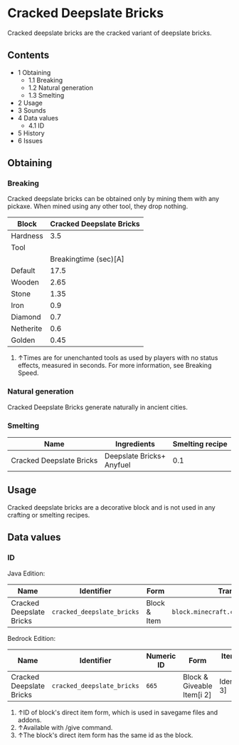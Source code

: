 # Cracked Deepslate Bricks
Cracked deepslate bricks are the cracked variant of deepslate bricks.

## Contents
- 1 Obtaining
	- 1.1 Breaking
	- 1.2 Natural generation
	- 1.3 Smelting
- 2 Usage
- 3 Sounds
- 4 Data values
	- 4.1 ID
- 5 History
- 6 Issues

## Obtaining
### Breaking
Cracked deepslate bricks can be obtained only by mining them with any pickaxe. When mined using any other tool, they drop nothing.

| Block     | Cracked Deepslate Bricks |
|-----------|--------------------------|
| Hardness  | 3.5                      |
| Tool      |                          |
|           | Breakingtime (sec)[A]    |
| Default   | 17.5                     |
| Wooden    | 2.65                     |
| Stone     | 1.35                     |
| Iron      | 0.9                      |
| Diamond   | 0.7                      |
| Netherite | 0.6                      |
| Golden    | 0.45                     |

1. ↑Times are for unenchanted tools as used by players with no status effects, measured in seconds. For more information, see Breaking Speed.

### Natural generation
Cracked Deepslate Bricks generate naturally in ancient cities.

### Smelting
| Name                     | Ingredients                   | Smelting recipe |
|--------------------------|-------------------------------|-----------------|
| Cracked Deepslate Bricks | Deepslate Bricks+<br/>Anyfuel | 0.1             |

## Usage
Cracked deepslate bricks are a decorative block and is not used in any crafting or smelting recipes.

## Data values
### ID
Java Edition:

| Name                     | Identifier                 | Form         | Translation key                            |
|--------------------------|----------------------------|--------------|--------------------------------------------|
| Cracked Deepslate Bricks | `cracked_deepslate_bricks` | Block & Item | `block.minecraft.cracked_deepslate_bricks` |

Bedrock Edition:

| Name                     | Identifier                 | Numeric ID | Form                       | Item ID[i 1]   | Translation key                      |
|--------------------------|----------------------------|------------|----------------------------|----------------|--------------------------------------|
| Cracked Deepslate Bricks | `cracked_deepslate_bricks` | `665`      | Block & Giveable Item[i 2] | Identical[i 3] | `tile.cracked_deepslate_bricks.name` |

1. ↑ID of block's direct item form, which is used in savegame files and addons.
2. ↑Available with /give command.
3. ↑The block's direct item form has the same id as the block.

